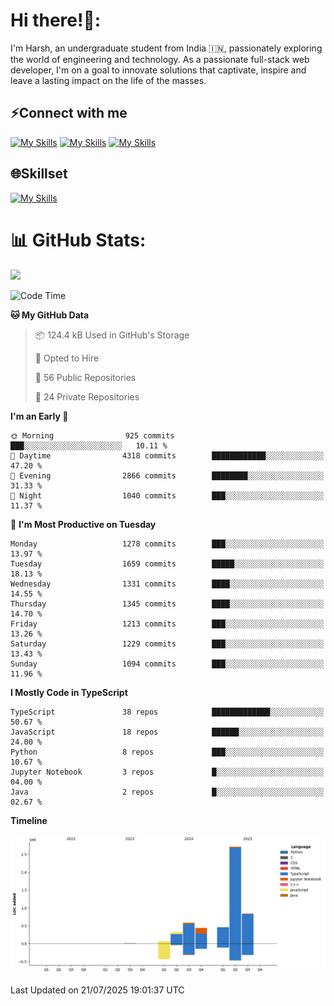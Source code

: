 
# Hi there!👋:
<p> I'm Harsh, an undergraduate student from India 🇮🇳, passionately exploring the world of engineering and technology. As a passionate full-stack web developer, I'm on a goal to innovate solutions that captivate, inspire and leave a lasting impact on the life of the masses. </p>

## ⚡Connect with me

[![My Skills](https://skillicons.dev/icons?i=gmail)](mailto:harshpandey.tech@gmail.com) [![My Skills](https://skillicons.dev/icons?i=linkedin)](https://linkedin.com/in/harsh3dev) [![My Skills](https://skillicons.dev/icons?i=twitter)](https://x.com/harshxai)

## 🌐Skillset
[![My Skills](https://skillicons.dev/icons?i=js,ts,react,nextjs,nodejs,tailwind,mongo,express,postgres,prisma,html,css,docker,aws,cpp,git,vscode,figma)](https://skillicons.dev)


# 📊 GitHub Stats:
![](https://komarev.com/ghpvc/?username=harsh3dev)

<!--START_SECTION:waka-->
![Code Time](http://img.shields.io/badge/Code%20Time-345%20hrs%2041%20mins-blue)

**🐱 My GitHub Data** 

> 📦 124.4 kB Used in GitHub's Storage 
 > 
> 💼 Opted to Hire
 > 
> 📜 56 Public Repositories 
 > 
> 🔑 24 Private Repositories 
 > 
**I'm an Early 🐤** 

```text
🌞 Morning                925 commits         ███░░░░░░░░░░░░░░░░░░░░░░   10.11 % 
🌆 Daytime                4318 commits        ████████████░░░░░░░░░░░░░   47.20 % 
🌃 Evening                2866 commits        ████████░░░░░░░░░░░░░░░░░   31.33 % 
🌙 Night                  1040 commits        ███░░░░░░░░░░░░░░░░░░░░░░   11.37 % 
```
📅 **I'm Most Productive on Tuesday** 

```text
Monday                   1278 commits        ███░░░░░░░░░░░░░░░░░░░░░░   13.97 % 
Tuesday                  1659 commits        █████░░░░░░░░░░░░░░░░░░░░   18.13 % 
Wednesday                1331 commits        ████░░░░░░░░░░░░░░░░░░░░░   14.55 % 
Thursday                 1345 commits        ████░░░░░░░░░░░░░░░░░░░░░   14.70 % 
Friday                   1213 commits        ███░░░░░░░░░░░░░░░░░░░░░░   13.26 % 
Saturday                 1229 commits        ███░░░░░░░░░░░░░░░░░░░░░░   13.43 % 
Sunday                   1094 commits        ███░░░░░░░░░░░░░░░░░░░░░░   11.96 % 
```


**I Mostly Code in TypeScript** 

```text
TypeScript               38 repos            █████████████░░░░░░░░░░░░   50.67 % 
JavaScript               18 repos            ██████░░░░░░░░░░░░░░░░░░░   24.00 % 
Python                   8 repos             ███░░░░░░░░░░░░░░░░░░░░░░   10.67 % 
Jupyter Notebook         3 repos             █░░░░░░░░░░░░░░░░░░░░░░░░   04.00 % 
Java                     2 repos             █░░░░░░░░░░░░░░░░░░░░░░░░   02.67 % 
```



**Timeline**

![Lines of Code chart](https://raw.githubusercontent.com/harsh3dev/harsh3dev/main/assets/bar_graph.png)


 Last Updated on 21/07/2025 19:01:37 UTC
<!--END_SECTION:waka-->

